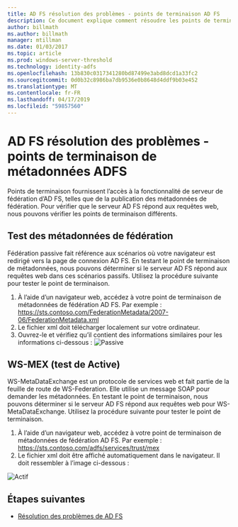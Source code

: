 ```yaml
---
title: AD FS résolution des problèmes - points de terminaison AD FS
description: Ce document explique comment résoudre les points de terminaison AD FS
author: billmath
ms.author: billmath
manager: mtillman
ms.date: 01/03/2017
ms.topic: article
ms.prod: windows-server-threshold
ms.technology: identity-adfs
ms.openlocfilehash: 13b830c0317341280bd87499e3abd8dcd1a33fc2
ms.sourcegitcommit: 0d0b32c8986ba7db9536e0b8648d4ddf9b03e452
ms.translationtype: MT
ms.contentlocale: fr-FR
ms.lasthandoff: 04/17/2019
ms.locfileid: "59857560"
---
```

# <a name="ad-fs-troubleshooting---ad-fs-metadata-endpoints"></a>AD FS résolution des problèmes - points de terminaison de métadonnées ADFS
Points de terminaison fournissent l’accès à la fonctionnalité de serveur de fédération d’AD FS, telles que de la publication des métadonnées de fédération.  Pour vérifier que le serveur AD FS répond aux requêtes web, nous pouvons vérifier les points de terminaison différents.


## <a name="federation-metadata-test"></a>Test des métadonnées de fédération
Fédération passive fait référence aux scénarios où votre navigateur est redirigé vers la page de connexion AD FS.  En testant le point de terminaison de métadonnées, nous pouvons déterminer si le serveur AD FS répond aux requêtes web dans ces scénarios passifs.  Utilisez la procédure suivante pour tester le point de terminaison.

1.  À l’aide d’un navigateur web, accédez à votre point de terminaison de métadonnées de fédération AD FS.  Par exemple :  https://sts.contoso.com/FederationMetadata/2007-06/FederationMetadata.xml
2. Le fichier xml doit télécharger localement sur votre ordinateur.
3. Ouvrez-le et vérifiez qu’il contient des informations similaires pour les informations ci-dessous : ![Passive](media/ad-fs-tshoot-endpoints/meta2.png)

## <a name="ws-mex-test-active-test"></a>WS-MEX (test de Active)
WS-MetaDataExchange est un protocole de services web et fait partie de la feuille de route de WS-Federation.  Elle utilise un message SOAP pour demander les métadonnées.  En testant le point de terminaison, nous pouvons déterminer si le serveur AD FS répond aux requêtes web pour WS-MetaDataExchange.  Utilisez la procédure suivante pour tester le point de terminaison.
1.  À l’aide d’un navigateur web, accédez à votre point de terminaison de métadonnées de fédération AD FS.  Par exemple :  https://sts.contoso.com/adfs/services/trust/mex
2. Le fichier xml doit être affiché automatiquement dans le navigateur.  Il doit ressembler à l’image ci-dessous :

![Actif](media/ad-fs-tshoot-endpoints/meta3.png)


## <a name="next-steps"></a>Étapes suivantes

- [Résolution des problèmes de AD FS](ad-fs-tshoot-overview.md)